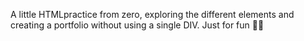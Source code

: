 A little HTMLpractice from zero, exploring the different elements and creating a portfolio without using a single DIV. 
Just for fun 👨‍💻
